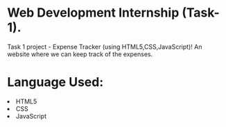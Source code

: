 <h1>Web Development Internship (Task-1).</h1>
<p>Task 1 project - Expense Tracker (using HTML5,CSS,JavaScript)! An website where we can keep track of the expenses. </p>
<h1>Language Used:</h1>
<p>
  <li>HTML5</li>
  <li>CSS</li>
  <li>JavaScript</li>
</p>
